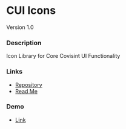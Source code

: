 # CUI Icons

Version 1.0

### Description

Icon Library for Core Covisint UI Functionality

### Links

* [Repository](https://github.com/Covisint/cui-icons)
* [Read Me](https://github.com/Covisint/cui-icons/blob/master/README.md)

### Demo

* [Link](http://cui.covisint.qa.thirdwavellc.com/)

